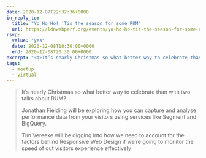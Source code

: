 ```yaml
---
date: 2020-12-07T22:32:36+0000
in_reply_to:
  title: "Yo Ho Ho! ‘Tis the season for some RUM"
  url: https://ldnwebperf.org/events/yo-ho-ho-tis-the-season-for-some-rum/
rsvp:
  value: "yes"
  date: 2020-12-08T18:30:00+0000
  end: 2020-12-08T20:30:00+0000
excerpt: "<q>It’s nearly Christmas so what better way to celebrate than with two talks about RUM?</q>"
tags:
  - meetup
  - virtual
---
```


> It’s nearly Christmas so what better way to celebrate than with two talks about RUM?
>
> Jonathan Fielding will be exploring how you can capture and analyse performance data from your visitors using services like Segment and BigQuery.
>
> Tim Vereeke will be digging into how we need to account for the factors behind Responsive Web Design if we’re going to monitor the speed of out visitors experience effectively
